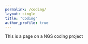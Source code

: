 ```yaml
---
permalink: /coding/
layout: single
title: "Coding"
author_profile: true
---
```


This is a page on a NGS coding project
